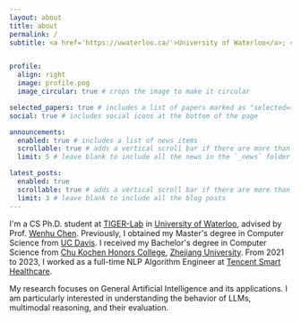 ```yaml
---
layout: about
title: about
permalink: /
subtitle: <a href='https://uwaterloo.ca/'>University of Waterloo</a>; <a href='https://vectorinstitute.ai/'>Vector Institute</a>;


profile:
  align: right
  image: profile.png
  image_circular: true # crops the image to make it circular

selected_papers: true # includes a list of papers marked as "selected={true}"
social: true # includes social icons at the bottom of the page

announcements:
  enabled: true # includes a list of news items
  scrollable: true # adds a vertical scroll bar if there are more than 3 news items
  limit: 5 # leave blank to include all the news in the `_news` folder

latest_posts:
  enabled: true
  scrollable: true # adds a vertical scroll bar if there are more than 3 new posts items
  limit: 3 # leave blank to include all the blog posts
---
```


I'm a CS Ph.D. student at [TIGER-Lab][0] in [University of Waterloo][1], advised by Prof. [Wenhu Chen][2]. Previously, I obtained my Master's degree in Computer Science from [UC Davis][3]. I received my Bachelor's degree in Computer Science from [Chu Kochen Honors College][4], [Zhejiang University][5]. From 2021 to 2023, I worked as a full-time NLP Algorithm Engineer at [Tencent Smart Healthcare][6].

My research focuses on General Artificial Intelligence and its applications. I am particularly interested in understanding the behavior of LLMs, multimodal reasoning, and their evaluation.

[0]: https://huggingface.co/TIGER-Lab
[1]: https://uwaterloo.ca/
[2]: https://wenhuchen.github.io/
[3]: https://www.ucdavis.edu/
[4]: http://ckc.zju.edu.cn/ckcen/
[5]: https://www.zju.edu.cn/english/
[6]: https://www.tencent.com/en-us/business/smart-healthcare.html


<!-- Write your biography here. Tell the world about yourself. Link to your favorite [subreddit](http://reddit.com). You can put a picture in, too. The code is already in, just name your picture `prof_pic.jpg` and put it in the `img/` folder.

Put your address / P.O. box / other info right below your picture. You can also disable any of these elements by editing `profile` property of the YAML header of your `_pages/about.md`. Edit `_bibliography/papers.bib` and Jekyll will render your [publications page](/al-folio/publications/) automatically.

Link to your social media connections, too. This theme is set up to use [Font Awesome icons](https://fontawesome.com/) and [Academicons](https://jpswalsh.github.io/academicons/), like the ones below. Add your Facebook, Twitter, LinkedIn, Google Scholar, or just disable all of them. -->
